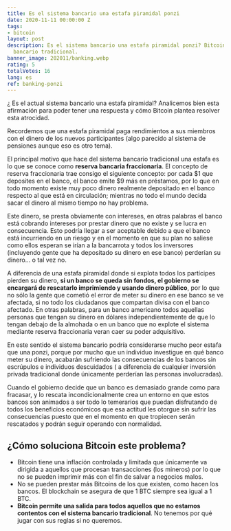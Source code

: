 ```yaml
---
title: Es el sistema bancario una estafa piramidal ponzi
date: 2020-11-11 00:00:00 Z
tags:
- bitcoin
layout: post
description: Es el sistema bancario una estafa piramidal ponzi? Bitcoin vs sistema
  bancario tradicional.
banner_image: 202011/banking.webp
rating: 5
totalVotes: 16
lang: es
ref: banking-ponzi
---
```


¿ Es el actual sistema bancario una estafa piramidal? Analicemos bien esta afirmación para poder tener una respuesta y cómo Bitcoin plantea resolver esta atrocidad.

<!--more-->

Recordemos que una estafa piramidal paga rendimientos a sus miembros con el dinero de los nuevos participantes (algo parecido al sistema de pensiones aunque eso es otro tema).

El principal motivo que hace del sistema bancario tradicional una estafa es lo que se conoce como **reserva bancaria fraccionaria**. El concepto de reserva fraccionaria trae consigo el siguiente concepto: por cada $1 que deposites en el banco, el banco emite $9 más en préstamos, por lo que en todo momento existe muy poco dinero realmente depositado en el banco respecto al que está en circulación; mientras no todo el mundo decida sacar el dinero al mismo tiempo no hay problema.

Este dinero, se presta obviamente con intereses, en otras palabras el banco está cobrando intereses por prestar dinero que no existe y se lucra en consecuencia. Esto podría llegar a ser aceptable debido a que el banco está incurriendo en un riesgo y en el momento en que su plan no saliese como ellos esperan se irían a la bancarrota y todos los inversores (incluyendo gente que ha depositado su dinero en ese  banco) perderían su dinero... o tal vez no.

A diferencia de una estafa piramidal donde si explota todos los partícipes pierden su dinero, **si un banco se queda sin fondos, el gobierno se encargará de rescatarlo imprimiendo y usando dinero público**, por lo que no sólo la gente que cometió el error de meter su dinero en ese banco se ve afectada, si no todo los ciudadanos que compartan divisa con el banco afectado. En otras palabras, para un banco americano todos aquellas personas que tengan su dinero en dólares independientemente de que lo tengan debajo de la almohada o en un banco que no explote el sistema mediante reserva fraccionaria veran caer su poder adquisitivo.

En este sentido el sistema bancario podría considerarse mucho peor estafa que una ponzi, porque por mucho que un individuo investigue en qué banco meter su dinero, acabarán sufriendo las consecuencias de los bancos sin escrúpulos e individuos descuidados ( a diferencia de cualquier inversión privada tradicional donde únicamente perderían las personas involucradas).

Cuando el gobierno decide que un banco es demasiado grande como para fracasar, y lo rescata incondicionalmente crea un entorno en que estos bancos son animados a ser todo lo temerarios que puedan disfrutando de todos los beneficios económicos que esa actitud les otorgue sin sufrir las consecuencias puesto que en el momento en que tropiecen serán rescatados y podrán seguir operando con normalidad.

## ¿Cómo soluciona Bitcoin este problema?

- Bitcoin tiene una inflación controlada y limitada que únicamente va dirigida a aquellos que procesan transacciones (los mineros) por lo que no se pueden imprimir más con el fin de salvar a negocios malos.
- No se pueden prestar más Bitcoins de los que existen, como hacen los bancos. El blockchain se asegura de que 1 BTC siempre sea igual a 1 BTC.
- **Bitcoin permite una salida para todos aquellos que no estamos contentos con el sistema bancario tradicional**. No tenemos por qué jugar con sus reglas si no queremos.

